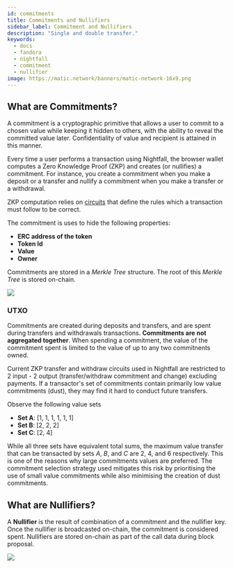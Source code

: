 ```yaml
---
id: commitments
title: Commitments and Nullifiers 
sidebar_label: Commitment and Nullifiers
description: "Single and double transfer."
keywords:
  - docs
  - fandora
  - nightfall
  - commitment
  - nullifier 
image: https://matic.network/banners/matic-network-16x9.png
---
```



## What are Commitments?
A commitment is a cryptographic primitive that allows a user to commit to a chosen value 
while keeping it hidden to others, with the ability to reveal the committed value later. 
Confidentiality of value and recipient is attained in this manner.

Every time a user performs a transaction using Nightfall, the browser wallet computes a Zero 
Knowledge Proof (ZKP) and creates (or nullifies) a commitment. 
For instance, you create a commitment when you make a deposit or a transfer and nullify a commitment when you 
make a transfer or a withdrawal.

ZKP computation relies on [circuits](../protocol/circuits.md) that define the rules which a 
transaction must follow to be correct. 

The commitment is uses to hide the following properties:
- **ERC address of the token**
- **Token Id**
- **Value**
- **Owner**

Commitments are stored in a *Merkle Tree* structure. The root of this *Merkle Tree* is stored on-chain.

![](../imgs/commitment.png)

### UTXO
Commitments are created during deposits and transfers, and are spent during transfers and withdrawals transactions. **Commitments are not aggregated together**. When spending a commitment, the value of the commitment spent is limited to the value of up to any two commitnents owned. 

Current ZKP transfer and withdraw circuits used in Nightfall are restricted to 2 input - 2 output (transfer/withdraw commitment and change) excluding payments.
If a transactor's set of commitments contain primarily low value commitments (dust), they may find it hard to conduct future transfers.

Observe the following value sets 

- **Set A**: [1, 1, 1, 1, 1, 1]
- **Set B**: [2, 2, 2]
- **Set C**: [2, 4]

While all three sets have equivalent total sums, the maximum value transfer that can be transacted by sets *A*, *B*, and *C* are 2, 4, and 6 respectively. This is one of the reasons why large commitments values are preferred. The commitment selection strategy used mitigates this risk by prioritising the use of small value commitments while also minimising the creation of dust commitments.


## What are Nullifiers?
A **Nullifier** is the result of combination of a commitment and the nullifier key. Once the nullifier is broadcasted on-chain, the commitment is considered spent.
Nullifiers are stored on-chain as part of the call data during block proposal.

![](../imgs/nullifier.png)



